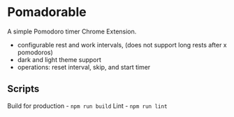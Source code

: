 # Pomadorable

A simple Pomodoro timer Chrome Extension.

- configurable rest and work intervals, (does not support long rests after x pomodoros)
- dark and light theme support
- operations: reset interval, skip, and start timer


## Scripts
Build for production - `npm run build`
Lint - `npm run lint`
